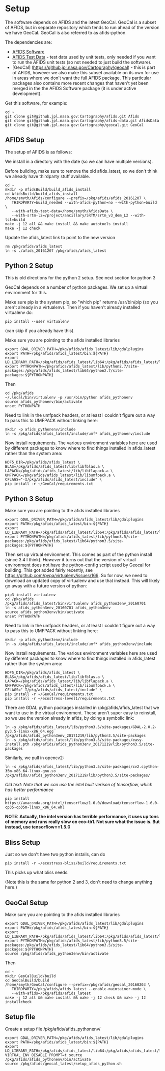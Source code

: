 Setup
=====

The software depends on AFIDS and the latest GeoCal. GeoCal is a subset of
AFIDS, but in separate repository which tends to run ahead of the version
we have GeoCal. GeoCal is also referred to as afids-python.

The dependencies are:

* [AFIDS Software](https://github.jpl.nasa.gov/Cartography/afids)
* [AFIDS Test Data](https://github.jpl.nasa.gov/Cartography/afids-data) - test data used by unit tests, only needed if you want to run the AFIDS unit tests (so not needed to just build the software).
* [GeoCal] (https://github.jpl.nasa.gov/Cartography/geocal) - this is part of AFIDS, however we also make this subset available on its own for use in areas where we don't want the full AFIDS package. This particular packages also contains more recent changes that haven't yet been merged in the the AFIDS Software package (it is under active development).

Get this software, for example:

    cd ~
    git clone git@github.jpl.nasa.gov:Cartography/afids.git Afids
    git clone git@github.jpl.nasa.gov:Cartography/afids-data.git AfidsData
    git clone git@github.jpl.nasa.gov:Cartography/geocal.git GeoCal

AFIDS Setup
-----------

The setup of AFIDS is as follows:

We install in a directory with the date (so we can have multiple versions).

Before building, make sure to remove the old afids_latest, so we don't think
we already have thirdparty stuff available.

    cd ~
    mkdir -p AfidsBuild/build_afids_install
    cd AfidsBuild/build_afids_install
    /home/smyth/Afids/configure --prefix=/pkg/afids/afids_20161207 \
       THIRDPARTY=build_needed --with-afids-python=no --with-python=build \
       --with-afids-test-data=/home/smyth/AfidsData \
       --with-srtm-l2=/project/ancillary/SRTM/srtm_v3_dem_L2 --with-tcl=build
    make -j 12 all && make install && make autotools_install
    make -j 12 check

Update the afids_latest link to point to the new version

    rm /pkg/afids/afids_latest
    ln -s ./afids_20161207 /pkg/afids/afids_latest
    
Python 2 Setup
------------

This is old directions for the python 2 setup. See next section for python 3

GeoCal depends on a number of python packages. We set up a virtual environment
for this.

Make sure pip is the system pip, so "which pip" returns /usr/bin/pip
(so you aren't already in a virtualenv). Then if you haven't already
installed virtualenv do:

    pip install --user virtualenv

(can skip if you already have this).

Make sure you are pointing to the afids installed libraries

    export GDAL_DRIVER_PATH=/pkg/afids/afids_latest/lib/gdalplugins
    export PATH=/pkg/afids/afids_latest/bin:${PATH}
    export LD_LIBRARY_PATH=/pkg/afids/afids_latest/lib64:/pkg/afids/afids_latest/lib:${LD_LIBRARY_PATH}
    export PYTHONPATH=/pkg/afids/afids_latest/lib/python2.7/site-packages:/pkg/afids/afids_latest/lib64/python2.7/site-packages:${PYTHONPATH}

Then

    cd /pkg/afids
    ~/.local/bin/virtualenv -p /usr/bin/python afids_pythonenv
    source afids_pythonenv/bin/activate
	unset PYTHONPATH

Need to link in the umfpack headers, or at least I couldn't figure out
a way to pass this to UMFPACK without linking here:

    mkdir -p afids_pythonenv/include
    ln -s /pkg/afids/afids_latest/include/umf* afids_pythonenv/include

Now install requirements. The various environment variables here are used
by different packages to know where to find things installed in
afids_latest rather than the system area:

    HDF5_DIR=/pkg/afids/afids_latest \
    BLAS=/pkg/afids/afids_latest/lib/libfblas.a \
    LAPACK=/pkg/afids/afids_latest/lib/libflapack.a \
    UMFPACK=/pkg/afids/afids_latest/lib/libumfpack.a \
    CFLAGS="-I/pkg/afids/afids_latest/include" \
    pip install -r ~/GeoCal/requirements.txt

Python 3 Setup
------------

Make sure you are pointing to the afids installed libraries

    export GDAL_DRIVER_PATH=/pkg/afids/afids_latest/lib/gdalplugins
    export PATH=/pkg/afids/afids_latest/bin:${PATH}
    export LD_LIBRARY_PATH=/pkg/afids/afids_latest/lib64:/pkg/afids/afids_latest/lib:${LD_LIBRARY_PATH}
    export PYTHONPATH=/pkg/afids/afids_latest/lib/python3.5/site-packages:/pkg/afids/afids_latest/lib64/python3.5/site-packages:${PYTHONPATH}

Then set up virtual environment. This comes as part of the python
install (since 3.4 I think). *However* it turns out that the version
of virtual environment does not have the python-config script used by
Geocal for building. This got added fairly recently, see
https://github.com/pypa/virtualenv/issues/169. So for now, we need to
download an updated copy of virtualenv and use that instead. This will
likely go away with a future version of python:

    pip3 install virtualenv
    cd /pkg/afids
    /pkg/afids/afids_latest/bin/virtualenv afids_python3env_20160701
    ln -s afids_python3env_20160701 afids_python3env
    source afids_python3env/bin/activate
	unset PYTHONPATH
	
Need to link in the umfpack headers, or at least I couldn't figure out
a way to pass this to UMFPACK without linking here:

    mkdir -p afids_python3env/include
    ln -s /pkg/afids/afids_latest/include/umf* afids_python3env/include

Now install requirements. The various environment variables here are used
by different packages to know where to find things installed in
afids_latest rather than the system area:

    HDF5_DIR=/pkg/afids/afids_latest \
    BLAS=/pkg/afids/afids_latest/lib/libfblas.a \
    LAPACK=/pkg/afids/afids_latest/lib/libflapack.a \
    UMFPACK=/pkg/afids/afids_latest/lib/libumfpack.a \
    CFLAGS="-I/pkg/afids/afids_latest/include" \
    pip install -r ~/GeoCal/requirements.txt
    pip install -r ~/ecostress-level1/requirements.txt
	
There are GDAL python packages installed in /pkg/afids/afids_latest that we
want to use in the virtual environment. These aren't super easy to reinstall,
so we use the version already in afids, by doing a symbolic link:
    
	ln -s /pkg/afids/afids_latest/lib/python3.5/site-packages/GDAL-2.0.2-py3.5-linux-x86_64.egg /pkg/afids/afids_python3env_20171219/lib/python3.5/site-packages
    ln -s /pkg/afids/afids_latest/lib/python3.5/site-packages/easy-install.pth /pkg/afids/afids_python3env_20171219/lib/python3.5/site-packages
	
Similarly, we pull in opencv2:

    ln -s /pkg/afids/afids_latest/lib/python3.5/site-packages/cv2.cpython-35m-x86_64-linux-gnu.so /pkg/afids//afids_python3env_20171219/lib/python3.5/site-packages/

*Old text: Note that we can use the intel built verison of tensorflow, which has better
performance*

    pip install https://anaconda.org/intel/tensorflow/1.6.0/download/tensorflow-1.6.0-cp35-cp35m-linux_x86_64.whl
	
**NOTE:	 Actually, the intel version has terrible performance, it uses up tons
of memory and runs really slow on eco-tb1. Not sure what the issue is. But
instead, use tensorflow==1.5.0**
    
Bliss Setup
-----------
Just so we don't have two python installs, can do 

    pip install -r ~/ecostress-bliss/build/requirements.txt

This picks up what bliss needs.

(Note this is the same for python 2 and 3, don't need to change anything here.)

GeoCal Setup
------------

Make sure you are pointing to the afids installed libraries

    export GDAL_DRIVER_PATH=/pkg/afids/afids_latest/lib/gdalplugins
    export PATH=/pkg/afids/afids_latest/bin:${PATH}
    export LD_LIBRARY_PATH=/pkg/afids/afids_latest/lib64:/pkg/afids/afids_latest/lib:${LD_LIBRARY_PATH}
    export PYTHONPATH=/pkg/afids/afids_latest/lib/python3.5/site-packages:/pkg/afids/afids_latest/lib64/python3.5/site-packages:${PYTHONPATH}
    source /pkg/afids/afids_python3env/bin/activate

Then

    cd ~
    mkdir GeoCalBuild/build
    cd GeoCalBuild/build
    /home/smyth/GeoCal/configure --prefix=/pkg/afids/geocal_20160203 \
       THIRDPARTY=/pkg/afids/afids_latest --enable-maintainer-mode \
       --with-afids=/pkg/afids/afids_latest
    make -j 12 all && make install && make -j 12 check && make -j 12 installcheck

Setup file
----------
Create a setup file /pkg/afids/afids_pythonenv/

    export GDAL_DRIVER_PATH=/pkg/afids/afids_latest/lib/gdalplugins
    export PATH=/pkg/afids/afids_latest/bin:${PATH}
    export LD_LIBRARY_PATH=/pkg/afids/afids_latest/lib64:/pkg/afids/afids_latest/lib:${LD_LIBRARY_PATH}
    VIRTUAL_ENV_DISABLE_PROMPT=t source /pkg/afids/afids_pythonenv/bin/activate
    source /pkg/afids/geocal_latest/setup_afids_python.sh



